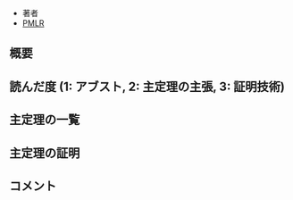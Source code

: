 - 著者
- [PMLR](http://proceedings.mlr.press/v75/***.html)

## 概要

## 読んだ度 (1: アブスト, 2: 主定理の主張, 3: 証明技術)

## 主定理の一覧

## 主定理の証明

## コメント
